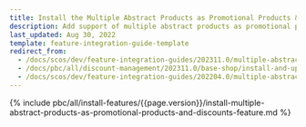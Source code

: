 ```yaml
---
title: Install the Multiple Abstract Products as Promotional Products & Discounts feature
description: Add support of multiple abstract products as promotional products in the Promotions & Discounts feature.
last_updated: Aug 30, 2022
template: feature-integration-guide-template
redirect_from:
  - /docs/scos/dev/feature-integration-guides/202311.0/multiple-abstract-products-as-promotional-products-and-discounts-feature-integration.html
  - /docs/pbc/all/discount-management/202311.0/base-shop/install-and-upgrade/install-the-multiple-abstract-products-as-promotional-products-discounts-feature.html
  - /docs/scos/dev/feature-integration-guides/202204.0/multiple-abstract-products-as-promotional-products-and-discounts-feature-integration.html
---
```


{% include pbc/all/install-features/{{page.version}}/install-multiple-abstract-products-as-promotional-products-and-discounts-feature.md %} <!-- To edit, see /_includes/pbc/all/install-features/202204.0/install-multiple-abstract-products-as-promotional-products-and-discounts-feature.md-->
